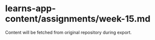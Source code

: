 # learns-app-content/assignments/week-15.md

Content will be fetched from original repository during export.